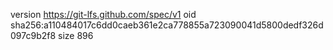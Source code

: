 version https://git-lfs.github.com/spec/v1
oid sha256:a110484017c6dd0caeb361e2ca778855a723090041d5800dedf326d097c9b2f8
size 896
